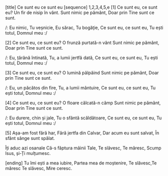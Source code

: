 [title] Ce sunt eu ce sunt eu
[sequence] 1,2,3,4,5,e
[1]
Ce sunt eu, ce sunt eu?
Un fir de nisip în vânt.
Sunt nimic pe pământ,
Doar prin Tine sunt ce sunt.

/: Eu nimic, Tu veșnicie,
Eu sărac, Tu bogăţie,
Ce sunt eu, ce sunt eu,
Tu ești totul, Domnul meu :/

[2]
Ce sunt eu, ce sunt eu?
O frunză purtată-n vânt
Sunt nimic pe pământ,
Doar prin Tine sunt ce sunt.

/: Eu, țărână întinată,
Tu, a lumii jertfă dată,
Ce sunt eu, ce sunt eu,
Tu ești totul, Domnul meu :/

[3]
Ce sunt eu, ce sunt eu?
O lumină pâlpâind
Sunt nimic pe pământ,
Doar prin Tine sunt ce sunt.

/: Eu, un păcătos din fire,
Tu, a lumii mântuire,
Ce sunt eu, ce sunt eu,
Tu ești totul, Domnul meu :/

[4]
Ce sunt eu, ce sunt eu?
O floare călcată-n câmp
Sunt nimic pe pământ,
Doar prin Tine sunt ce sunt.

/: Eu durere, chin și jale,
Tu o sfântă scăldătoare,
Ce sunt eu, ce sunt eu,
Tu ești totul, Domnul meu :/

[5]
Așa-am fost fără har,
Fără jertfa din Calvar,
Dar acum eu sunt salvat,
În sfânt sânge sunt spălat.

Îți aduc azi osanale
Că-s făptura mâinii Tale,
Te slăvesc, Te măresc,
Scump Isus, și-Ți mulțumesc.

[ending]
Tu îmi ești a mea iubire,
Partea mea de moștenire,
Te slăvesc,Te măresc
Te slăvesc, Mire ceresc.

